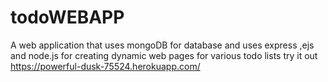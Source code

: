 # todoWEBAPP
A web application that uses mongoDB for database and uses express ,ejs and node.js for creating dynamic web pages for various todo lists
try it out 
https://powerful-dusk-75524.herokuapp.com/
